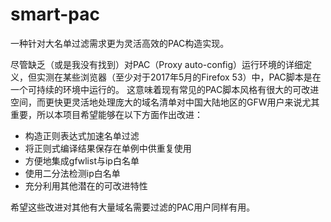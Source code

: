 # smart-pac
一种针对大名单过滤需求更为灵活高效的PAC构造实现。

尽管缺乏（或是我没有找到）对PAC（Proxy auto-config）运行环境的详细定义，但实测在某些浏览器（至少对于2017年5月的Firefox 53）中，PAC脚本是在一个可持续的环境中运行的。
这意味着现有常见的PAC脚本风格有很大的可改进空间，而更快更灵活地处理庞大的域名清单对中国大陆地区的GFW用户来说尤其重要，所以本项目希望能够在以下方面作出改进：

* 构造正则表达式加速名单过滤
* 将正则式编译结果保存在单例中供重复使用
* 方便地集成gfwlist与ip白名单
* 使用二分法检测ip白名单
* 充分利用其他潜在的可改进特性

希望这些改进对其他有大量域名需要过滤的PAC用户同样有用。
